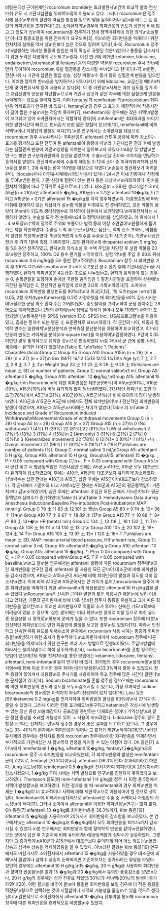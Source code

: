 비탈분극성 근이완제인 rocuronium bromide는 효과발현시\n간이 비교적 빨라 전신마취 유도 시 기관내삽관을 위하여\n많이 이용되고 있다. 그러나 rocuronium은 정주 시에 정주\n부위의 혈관에 격심한 통증을 일으켜 팔을 움직이거나 몸\n을 비트는 등 일련의 회피반응을 초래한다[1,2]. 소아환자의\n경우에 회피반응의 빈도가 성인에 비해 많고 그 정도가 심\n하여 rocuronium을 정주하기 전에 정맥마취제에 의한 의식\n소실뿐만 아니라 통증조절을 위한 전처치가 요구되며[3], 이\n러한 회피반응을 억제하기 위한 전처치의 실패율 역시 성\n인보다 높은 것으로 알려져 있다[1,4-6]. Rocuronium 정주 시\n발생하는 이러한 통증의 원인은 아직 확실히 규명된 것은\n없으나 통증을 감소시키기 위한 노력은 다양하게 시도되고\n있다. 이전 연구에 의하면 ketamine, lidocaine, ondansetron,\ntramadol 및 fentanyl 등의 다양한 약물을 rocuronium 주사 전\n에 먼저 투여하여 rocuronium 유발 혈관통을 감소시킬 수\n있다고 한다[1,4-7].\n한편, 전신마취 시 기관내 삽관은 혈압 상승, 심장 박동\n수 증가 등의 심혈관계 반응을 일으킨다. 이러한 혈역학 반\n응을 방지하거나 약화시키기 위해 lidocaine, 교감신경 베타\n차단제 및 아편유사제 등이 사용되고 있다[8]. 이 중 아편유\n사제는 마취 심도를 깊게 하고 교감신경계 반응을 차단함\n으로써 기관내 삽관과 같은 자극에 의한 심혈관계 반응을\n억제하는 것으로 알려져 있다. 이미 fentanyl과 remifentanil의\nrocuronium 회피반응 억제효과가 연구된 바 있으나, fentanyl\n의 경우 그 효과가 제한적이며 작용시간이 길어 짧은 수술\n에는 적당치 못하며[7], remifentanil의 경우에는 잦은 서맥\n발생이 보고되고 있어 소아환자에서는 적합하지 않다[9].\nAlfentanil은 최대효과를 보이기 위한 발현시간이 빠르고, 반\n감기 또한 짧은 장점이 있으며[10], remifentanil에 비해 서맥\n이나 저혈압의 발생도 적다[11].\n본 연구에서는 소아환자를 대상으로 rocuronium 정주 시\n나타나는 회피반응이 alfentanil 전투여 용량에 따라 감소되는 효과를 평가하고 또한 전투여 된 alfentanil이 용량에 따\n라 기관내삽관 전과 후에 발생하는 심혈관계 반응에 어떤\n영향을 미치는지 알아보고자 하였다.\n대상 및 방법\n본 연구는 병원 연구윤리위원회의 승인을 얻었으며, 수술\n전날 환아와 보호자를 면담하고 동의서를 받았다. 전신마취\n하에 수술이 예정된 3-12세 소아 중 미국마취과학회 신체\n등급 분류 1, 2에 속하는 환자 110명을 대상으로 하였다.\n손등에 혈관확보가 어려운 환아, lidocaine이나 아편유사제에\n과민 반응이 있거나 24시간 이내 진통제나 진정제를 투여\n받은 환자, 기존 신경계 질환이 있는 환자 등은 대상에서\n제외하였다. 환자를 전처치 약물에 따라 무작위로 4군으로\n나누었다. 대조군(n = 28)은 생리식염수 3 ml, A5군(n = 28)\n은 alfentanil 5 �g/kg, A10군(n = 27)은 alfentanil 10�g/kg,\n그리고 A15군(n = 27)은 alfentanil 15 �g/kg를 각각 정주하였\n다. 이중맹검법에 따라 마취에 참여하지 않는 제삼자가 실\n험 약물을 마취유도 전 준비하였고, 모든 약물의 용량이 3\nml가 되도록 생리식염수로 희석하여 상온에서 보관하였다.\n마취전처치는 시행하지 않았다. 수술실 도착 전 손등에\n24 G 정맥카테터를 삽입하였고, 이 위치에서 1 : 4 포도당\n수액이 정맥로 주위의 부종이나 발적 등의 이상 소견없이\n원활하게 들어가는 지를 확인하였다. 수술실 도착 후 모든\n환자는 심전도, 맥박 산소 포화도, 비칩습적 혈압을 측정하\n였다. 평균동맥압과 심박수를 수술실 도착 시(기준치), 기관\n내삽관 전과 후 각각 1분에 측정, 기록하였다. 모든 환자에\n게 thiopental sodium 5 mg/kg를 5초 동안 정주하였고, 환자\n의 의식소실 후 수액 주입을 차단한 후 실험 약물을 20초\n동안 정주하고, 100% O2 용수 환기를 시작하였다. 실험 약\n물 주입 후 60초 뒤에 rocuronium 0.6 mg/kg를 5초 동안 정\n주하였다. Rocuronium 정주 시 회피반응 기록 후 100% O2\n와 sevolfurane 3 vol%로 2분간 용수 환기 후에 기관내삽관\n을 시행하였다. 환자의 회피반응은 4등급(0-3)으로 나누었\n고, 환자의 움직임이 없는 경우는 0, 손목관절을 포함하여 손에만 국한된 움직임은 1, 팔꿈치관절을 포함하여 상완에\n국한된 움직임은 2, 전신적인 움직임이 있으면 3으로 기록\n하였다[1]. 소아에서 rocuronium 회피반응 발생빈도를 90%라\n고 하고[3,12], 1형 오차(type I error)를 0.05, 2형 오차(type II\nerror)를 0.2로 가정하였을 때 회피반응을 60% 감소시키는데\n필요한 군당 최소 환자 수는 25명이었다. 중도탈락을 고려\n하여 군당 환자수는 28명으로 계획하였으나 2명의 환자에\n서 정맥로 폐쇄가 일어나 모두 110명의 환자가 포함되었다.\n통계분석은 SPSS (version 13.0, SPSS Inc., USA)프로그램\n을 이용하였고, 결과는 환자수 또는 평균 土 표준편차로 표\n시하였다. 각 군간의 나이, 체중과 혈역학 변수는 일원배치\n분산분석과 반복측정 분산분석을 이용하여 비교하였고, 회\n피반응의 빈도는 카이제곱 분석(chi-square test)을 이용하여\n검정하였다. P값이 0.05 미만인 경우 통계적으로 유의한 것\n으로 판정하였다.\n결 과\n각 군 간에 성별, 나이, 체중에는 유의한 차이가 없었다\n(Table 1). \n\nTable 1. Patients' Characteristics\nGroup C Group A5 Group A10 Group A15\n  (n = 28) (n = 28) (n = 27) (n = 27)\n Sex (M/F) 16/12 15/13 12/15 14/13\n Age (yr) 7 土 2 7 土 2 8 土 3 7 土 2\n Weight (kg) 23 土 10 23 土 8 26 土 9 25 土 9\nValues are mean 土 SD or number of patients. Group C: normal saline\n3 ml, Group A5: alfentanil 5 �g/kg, Group A10: alfentanil 10 �g/kg,\nGroup A15: alfentanil 15 �g/kg.\n\n Rocuronium에 대한 회피반응은 대조군(96%)이 A5\n군(61%), A10군(19%), A15군(19%)에 비해 유의하게 많이 발\n생하였다. 전신적인 회피반응 또한 대조군(78%)에서 A5군\n(21%), A10군(0%), A15군(4%)에 비해 유의하게 많이 발생하\n였다. A10군과 A15군은 A5군에 비해서도 전체 회피반응이\n나 전신적인 회피반응의 발생이 적었으며, A10군과 A15군\n사이에는 차이가 없었다(Table 2).\nTable 2. Incidence and Grade of Rocuronium Induced Withdrawal\nMovements\nGrade of withdrawal movements Group C (n = 28) Group A5 (n = 28) Group A10 (n = 27) Group A15 (n = 27)\n 0 (No withdrawal) 1 (4%) 11 (39%) 22 (81%) 22 (81%)\n 1 (Wrist withdrawal) 2 (7%) 5 (18%) 3 (11%) 4 (15%)\n 2 (Arm only) 3 (11%) 6 (21%) 2 (7%) 0 (0%)\n 3 (Generalized movement) 22 (78%) 6 (21%)* 0 (0%)*† 1 (4%)* +\n Overall movement 27 (96%) 17 (61%)* 5 (19%)*† 5 (19%)*†\nValues are number of patients (%). Group C: normal saline 3 ml,\nGroup A5: alfentanil 5 H g/kg, Group A10: alfentanil 10 H g/kg, Group\nA15: alfentanil 15 �g/kg. , P < 0.05 compared with Group C,\n+ : P < 0.05 compared with Group A5.\n각 군간 비교 시 평균동맥압은 기관내삽관 전에는 A5군,\nA10군, A15군 모두 대조군보다 유의하게 감소하였으며, 후에는 A10군, A15군이 대조군보다 유의하게 감소하였다. 심\n박수는 삽관 전에는 A10군과 A15군, 삽관 후에는 A15군이\n대조군보다 감소하였다. 각 군내에서 기준치와 비교 시에\n삽관 전에는 A10군과 A15군의 평균동맥압이 기준치보다 감\n소하였으며, 삽관 후에는 alfentanil 주입된 모든 군에서 기\n준치보다 평균동맥압과 심박수가 증가하였다(Table 3).\n\nTable 3. Hemodynamic Data during Anesthesia Induction\nBaseline Pre-intubation Post-intubation\n MAP (mmHg) Group C 79 土 11 83 土 12 101 土 15t\n Group A5 80 ± 9 74 土 10* 96 土 11キ\n Group A10 77 土 8 67 土 11*I 89 土 11*7\n Group A15 77 土 10 68 土 8* 产 88 土 13*�\n HR (beats/ min) Group C 104 土 13 118 土 18 t 132 土 11 T\n Group A5 108 土 16 111 ± 14 130 土 13 キ\n Group A10 105 土 20 102 土 19* 124 土 14 T\n Group A15 100 土 13 97 土 13* t 120 土 16* T T\nValues are mean 土 SD. MAP: mean arterial blood pressure, HR:\nheart rate, Group C: normal saline 3 ml, Group A5: alfentanil 5 �g/kg,\nGroup A10: alfentanil 10 �g/kg, Group A15: alfentanil 15 �g/kg. *: P\n< 0.05 compared with Group C, + : P < 0.05 compared with\nGroup A5, T P < 0.05 compared with baseline.\n\n고 찰\n본 연구에서는 alfentanil 용량에 따른 rocuronium 정주에\n대한 회피반응을 연구한 결과, alfentanil 을 사용한 모든 군\n이 대조군에 비해 회피반응을 감소시켰으며, A10군과 A15\n군이 A5군에 비해 회피반응의 발생과 정도를 더욱 감소시\n켰다. 이에 비해 A10군과 A15군에서는 큰 차이가 없어,\nrocuronium 정주에 따른 회피반응을 억제하기 위한 alfentanil\n의 적정용량은 alfentanil 10 H g/kg임을 알 수 있었다.\nRocuronium은 신속한 근이완 발현과 짧은 작용시간 때문\n에 널리 이용되고 있지만, 기존의 근이완제에 비해 더욱 심\n한 정주시 통증을 유발하고 그에 따른 회피반응을 일으킨\n다. 이러한 회피반응으로 약물의 추가 투여나 신속한 기도\n확보에 어려움이 있을 수 있으며, 심한 경우에는 미리 확보\n한 정맥로 이탈 등으로 마취 유도 중 응급상황 시 정맥로\n확보에 문제가 있을 수 있다. 또한 rocuronium 정주에 따른\n전신적인 회피반응으로 인한 폐흡인의 발생을 보고한 경우\n도 있었다[13]. 따라서 안전하고 신속한 마취 유도를 위해\n소아 환자에서 rocuronium 사용 시에는 통증과 회피반응을\n예방하기 위한 조치가 필수적이다.\n소아환자에게서 rocuronium 정주에 따른 회피반응을 억제\n하기 위한 연구는 여러 가지 방법으로 진행되어왔다. 주입\n방법에 따라서는 생리식염수로 희석 정주하거나[14], sodium bicarbonate를 혼합 정주하는 방법이 있으며[15] 약물 전처치\n를 통한 방법에는 ketamine, lidocaine, fentanyl, alfentanil, remi-\nfentanil 등이 연구된 바 있다. 희석법의 경우 rocuronium을\n생리식염수에 15배 이상 희석한 경우 회피반응의 발생을\n33.3%까지 줄일 수 있었으나 정주 용량이 많아져서 대용량\n의 주사기를 사용하여야 하고 정주에 많은 시간이 걸린다\n는 문제점이 있다[14]. Sodium bicarbonate를 혼합 정주한 경\n우에는 rocuronium에 의한 회피반응의 빈도와 강도를 모두\n감소시킬 수 있으나, 가장 효과적인 sodium bicarbonate의 용\n량은 아직까지 확실히 정립되어 있지 않다[15]. Liou 등은[6]\nketamine 0.2 mg/kg를 전처치하여 회피반응의 발생을 83%에\n서 27%까지 줄일 수 있었다. 그러나 이러한 진통 효과에도\n불구하고 ketamine은 각성시에 발생할 수 있는 정신 증상,\n불쾌감이나 공포감을 동반하는 다채로운 꿈이나 기억상실\n과 같은 정신 증상을 초래할 가능성이 있어 ュ 사용이 꺼\n려진다. Lidocaine 정주의 경우 혼합정주보다는 전처치로 먼\n저 정주한 경우에 좋은 결과를 보고하고 있으나, 그 경우에\n도 33- 40%의 환자에서 회피반응이 일어나 그 효과가 제한\n적이다[16,17].\n아편유사제의 경우에는 전처치를 통해 rocuronium 정주에\n의한 회피반응을 억제하면서 부가적으로 기관내삽관 시 혈\n역학 안정을 유지할 수 있는 이점이 있다. Oh 등은[7] 소아\n에서 remifentanil 1 �g/kg, alfentanil 10�g/kg, fentanyl 2�g/kg\n으로 rocuronium 정주 시 회피반응을 비교하였는데, 각 회피\n반응의 발생은 remifentanil 군이 7.2%로, fentanyl (70.3%)이\n나, alfentanil (36.3%)보다 효과적이라고 하였다. Jung 등도\n[18] remifentanil 0.5 �g/kg을 전처치하여 회피반응을 20%까\n지 감소시켰으나, 1 �g/kg 투여 시에는 서맥 발생으로 연구\n를 진행하지 못하였다고 보고하였다. Thompson 등도[9] remi-\nfentanil 1 H g/kg을 정주 시 10명 중 5명에서 서맥이 발생함\n을 보고하였다. 이런 결과를 볼 때 remifentanil의 경우 회피\n반응 억제는 1 �g/kg이 더 효과적이나 서맥에 의해 제한적\n으로 이용되어야 할 것으로 생각된다. Remifentanil에 비해서\n상대적으로 alfentanil은 수술 중 서맥이나 저혈압의 가능성\n이 적다[11]. 그러나 소아에서 alfentanil을 이용한 회피반응\n연구는 많지 않다. Oh 등은[7] alfentanil 10 �g/kg로 회피반\n응을 36.3%까지, Kim 등은[19] alfentanil 15 �g/kg을 사용하\n여 20%까지 회피반응이 감소함을 보고하였다. 본 연구에서\n는 alfentanil 10 �g/kg과 15�g/kg에서 모두 회피반응을 19%\n까지 감소시킬 수 있었다.\n본 연구에서는 회피반응과 함께 혈역학적 반응을 같이\n관찰하였다. 모든 군에서 삽관 후 기준치에 비해 유의하게\n평균동맥압과 심박수가 상승하였다. 그렇지만 그 증가폭이\nA10군과 A15군에서 대조군보다 유의하게 적어 어느 정도는\n혈압상승과 심박수 상승을 억제하였음을 알 수 있었다. 이\n러한 결과는 Kim 등의[19] 연구에서도 마찬가지로 소아환자에서 alfentanil 15 �g/kg을 사용하였을 경우 대조군에 비해\n서 혈압이나 심박수 상승이 둔화되지만 기준치보다는 증가\n하는 양상을 보였다. 성인의 경우에는 alfentanil 10 H g/kg,\n15 �g/kg, 20 H g/kg을 사용하여 회피반응과 혈역학 반응을\n본 결과 15 �g/kg과 20 �g/kg에서 유의한 통증감소를 보였\n으나, 20 H g/kg의 경우에는 삽관 전후로 저혈압(30%)과 서\n맥(20%)의 발생이 증가하였다[20]. 이런 결과를 비추어 볼\n때 동일한 회피반응을 보일 경우에 더 적은 용량을 적정용\n량으로 선택하는 것이 저혈압이나 서맥의 가능성을 줄일\n수 있을 것으로 생각된다.\n결론적으로 소아환자에서 alfentanil 10 �g/kg 전투여를 통\n해 rocuronium 정주에 따른 회피반응을 효과적으로 예방할\n수 있었다.
